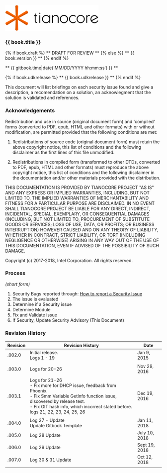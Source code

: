 <!--- @file
  README.md for Security Advisory
  Copyright (c) 2018, Intel Corporation. All rights reserved.<BR>

  Redistribution and use in source (original document form) and 'compiled'
  forms (converted to PDF, epub, HTML and other formats) with or without
  modification, are permitted provided that the following conditions are met:

  1) Redistributions of source code (original document form) must retain the
     above copyright notice, this list of conditions and the following
     disclaimer as the first lines of this file unmodified.

  2) Redistributions in compiled form (transformed to other DTDs, converted to
     PDF, epub, HTML and other formats) must reproduce the above copyright
     notice, this list of conditions and the following disclaimer in the
     documentation and/or other materials provided with the distribution.

  THIS DOCUMENTATION IS PROVIDED BY TIANOCORE PROJECT "AS IS" AND ANY EXPRESS OR
  IMPLIED WARRANTIES, INCLUDING, BUT NOT LIMITED TO, THE IMPLIED WARRANTIES OF
  MERCHANTABILITY AND FITNESS FOR A PARTICULAR PURPOSE ARE DISCLAIMED. IN NO
  EVENT SHALL TIANOCORE PROJECT  BE LIABLE FOR ANY DIRECT, INDIRECT, INCIDENTAL,
  SPECIAL, EXEMPLARY, OR CONSEQUENTIAL DAMAGES (INCLUDING, BUT NOT LIMITED TO,
  PROCUREMENT OF SUBSTITUTE GOODS OR SERVICES; LOSS OF USE, DATA, OR PROFITS;
  OR BUSINESS INTERRUPTION) HOWEVER CAUSED AND ON ANY THEORY OF LIABILITY,
  WHETHER IN CONTRACT, STRICT LIABILITY, OR TORT (INCLUDING NEGLIGENCE OR
  OTHERWISE) ARISING IN ANY WAY OUT OF THE USE OF THIS DOCUMENTATION, EVEN IF
  ADVISED OF THE POSSIBILITY OF SUCH DAMAGE.

-->

<img src="media/TianocoreTitlePageLogo.jpg" width="300" />

### {{ book.title }}

{% if book.draft %}
** DRAFT FOR REVIEW **
{% else %}
** {{ book.version }} **
{% endif %}

** {{ gitbook.time|date('MM/DD/YYYY hh:mm:ss') }} **

{% if book.udkrelease %}
** {{ book.udkrelease }} **
{% endif %}

This document will list briefings on each security issue found and give a description, a recomendation on a solution, an acknowlegment that the solution is validated and references.


### Acknowledgements

Redistribution and use in source (original document form) and 'compiled'
forms (converted to PDF, epub, HTML and other formats) with or without
modification, are permitted provided that the following conditions are met:

1. Redistributions of source code (original document form) must retain the
   above copyright notice, this list of conditions and the following
   disclaimer as the first lines of this file unmodified.

2. Redistributions in compiled form (transformed to other DTDs, converted to
   PDF, epub, HTML and other formats) must reproduce the above copyright
   notice, this list of conditions and the following disclaimer in the
   documentation and/or other materials provided with the distribution.

THIS DOCUMENTATION IS PROVIDED BY TIANOCORE PROJECT "AS IS" AND ANY EXPRESS OR
IMPLIED WARRANTIES, INCLUDING, BUT NOT LIMITED TO, THE IMPLIED WARRANTIES OF
MERCHANTABILITY AND FITNESS FOR A PARTICULAR PURPOSE ARE DISCLAIMED. IN NO
EVENT SHALL TIANOCORE PROJECT  BE LIABLE FOR ANY DIRECT, INDIRECT, INCIDENTAL,
SPECIAL, EXEMPLARY, OR CONSEQUENTIAL DAMAGES (INCLUDING, BUT NOT LIMITED TO,
PROCUREMENT OF SUBSTITUTE GOODS OR SERVICES; LOSS OF USE, DATA, OR PROFITS;
OR BUSINESS INTERRUPTION) HOWEVER CAUSED AND ON ANY THEORY OF LIABILITY,
WHETHER IN CONTRACT, STRICT LIABILITY, OR TORT (INCLUDING NEGLIGENCE OR
OTHERWISE) ARISING IN ANY WAY OUT OF THE USE OF THIS DOCUMENTATION, EVEN IF
ADVISED OF THE POSSIBILITY OF SUCH DAMAGE.

Copyright (c) 2017-2018, Intel Corporation. All rights reserved.


### Process
_(short form)_

1. Security Bugs reported through: [How to report a Security Issue](https://github.com/tianocore/tianocore.github.io/wiki/Reporting-Security-Issues)
2. The issue is evaluated
3. Determine if a Security issue
4. Determine Module
5. Fix and Validate issue
6. If Security, Update Security Advisory (This Document)

### Revision History

| Revision   | Revision History   | Date        |
| ---------- | ------------------ | --------------- |
| .002.0       | Initial release.<BR> Logs 1 - 19  | Jan 9, 2015  |
| | | |
| .003.0       | Logs for 20-26    | Nov 29, 2016  |
| | | |
| .003.1       | Logs for 21-26 <BR>-  Fix more for DHCP issue, feedback from Phoenix.<BR>-  Fix Smm Variable GetInfo function issue, discovered by release test.<BR>-  Fix GIT hash info, which incorrect stated before. logs 21, 22, 23, 24, 25, 26                                  |  Dec 19, 2016|
| | | |
| .004.0 | Log 27 - Update<BR>Update Gitbook Template | Jan 11, 2018 |
| .005.0 | Log 28  Update  |July 10, 2018  |
| .006.0  | Log 29 Update  | Sept 19, 2018  |
| .007.0  | Log 30 & 31 Update  | Oct 12, 2018  |
|   |   |  |

